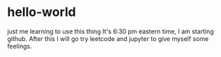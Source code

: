 # hello-world
just me learning to use this thing
It's 6:30 pm eastern time, I am starting github. After this I will go try leetcode and jupyter to give myself some feelings.
